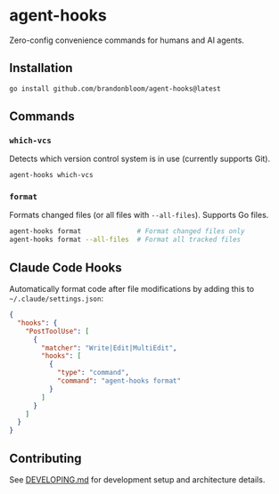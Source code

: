 # agent-hooks

Zero-config convenience commands for humans and AI agents.

## Installation

```bash
go install github.com/brandonbloom/agent-hooks@latest
```

## Commands

### `which-vcs`
Detects which version control system is in use (currently supports Git).

```bash
agent-hooks which-vcs
```

### `format`
Formats changed files (or all files with `--all-files`). Supports Go files.

```bash
agent-hooks format              # Format changed files only
agent-hooks format --all-files  # Format all tracked files
```

## Claude Code Hooks

Automatically format code after file modifications by adding this to `~/.claude/settings.json`:

```json
{
  "hooks": {
    "PostToolUse": [
      {
        "matcher": "Write|Edit|MultiEdit",
        "hooks": [
          {
            "type": "command",
            "command": "agent-hooks format"
          }
        ]
      }
    ]
  }
}
```

## Contributing

See [DEVELOPING.md](DEVELOPING.md) for development setup and architecture details.